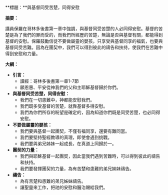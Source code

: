**標題：**與基督同受苦楚，同得安慰

**摘要：**

講員保羅在哥林多後書第一章中強調，與基督同受苦楚的人必同得安慰。基督的苦楚是為了我們的罪而受的，而我們所經歷的苦楚，無論是否與基督有關，都能得到基督的安慰。保羅鼓勵信徒不要做屬靈的嬰孩，只享受與基督同享的福氣，也要與基督同受苦難。因為在團契中，我們可以得到彼此的禱告和扶持，使我們在苦難中得到安慰和力量。

**大綱：**

* **引言：**
    * 讀經：哥林多後書第一章1-7節
    * 願恩惠、平安從神我們的父和主耶穌基督歸於你們。
* **與基督同受苦楚，同得安慰：**
    * 我們在一切患難中，神都能安慰我們。
    * 我們既多受基督的苦楚，就靠基督多得安慰。
    * 我們為你們所存的盼望是確定的，因為知道你們既是同受苦楚，也必同得安慰。
* **不要做屬靈的嬰孩：**
    * 我們要與基督一起團契，不僅有福同享，還要有難同當。
    * 我們要堅持聖經教導的真理，即使會遇到挑戰。
    * 我們要與弟兄姊妹一起成長，在真道上同歸於一。
* **團契的力量：**
    * 我們與耶穌基督一起團契，因此當我們遇到苦難時，可以得到彼此的禱告和扶持。
    * 我們要發揮團契的力量，為有苦楚和患難的弟兄姊妹禱告。
* **禱告：**
    * 為有苦楚和患難的弟兄姊妹禱告。
    * 讓聖靈來工作，把祂的安慰和醫治賜給我們。